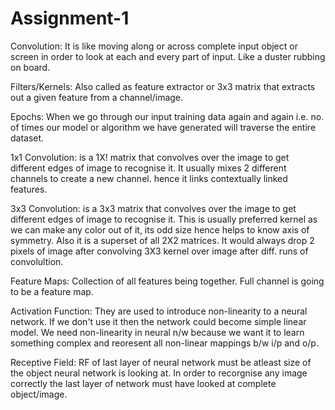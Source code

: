 # Assignment-1

Convolution: It is like moving along or across complete input object or screen in order to look at each and every part of input. Like a duster rubbing on board.


Filters/Kernels: Also called as feature extractor or 3x3 matrix that extracts out a given feature from a channel/image.


Epochs: When we go through our input training data again and again i.e. no. of times our model or algorithm we have generated will traverse the entire dataset.


1x1 Convolution: is a 1X! matrix that convolves over the image to get different edges of image to recognise it. It usually mixes 2 different channels to create a new channel. hence it links contextually linked features.


3x3 Convolution: is a 3x3 matrix that convolves over the image to get different edges of image to recognise it. This is usually preferred kernel as we can make any color out of it, its odd size hence helps to know axis of symmetry. Also it is a superset of all 2X2 matrices. It would always drop 2 pixels of image after convolving 3X3 kernel over image after diff. runs of convolultion.


Feature Maps: Collection of all features being together. Full channel is going to be a feature map.


Activation Function: They are used to introduce non-linearity to a neural network. If we don't use it then the network could become simple linear model. We need non-linearity in neural n/w because we want it to learn something complex and reoresent all non-linear mappings b/w i/p and o/p.


Receptive Field: RF of last layer of neural network must be atleast size of the object neural network is looking at. In order to recorgnise any image correctly the last layer of network must have looked at complete object/image.
